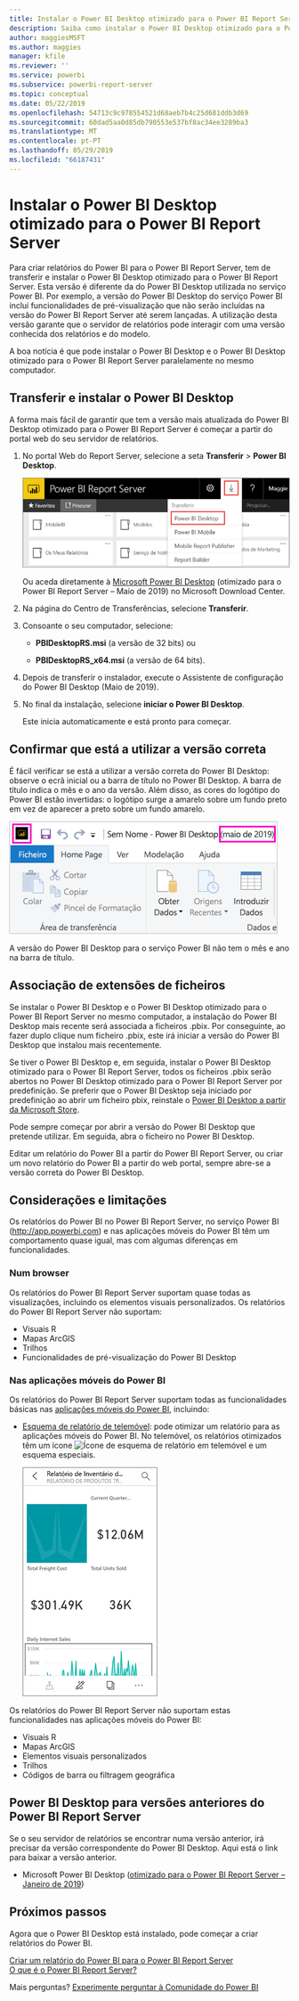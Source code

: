 ```yaml
---
title: Instalar o Power BI Desktop otimizado para o Power BI Report Server
description: Saiba como instalar o Power BI Desktop otimizado para o Power BI Report Server
author: maggiesMSFT
ms.author: maggies
manager: kfile
ms.reviewer: ''
ms.service: powerbi
ms.subservice: powerbi-report-server
ms.topic: conceptual
ms.date: 05/22/2019
ms.openlocfilehash: 54713c9c978554521d68aeb7b4c25d681ddb3d69
ms.sourcegitcommit: 60dad5aa0d85db790553e537bf8ac34ee3289ba3
ms.translationtype: MT
ms.contentlocale: pt-PT
ms.lasthandoff: 05/29/2019
ms.locfileid: "66187431"
---
```

# <a name="install-power-bi-desktop-optimized-for-power-bi-report-server"></a>Instalar o Power BI Desktop otimizado para o Power BI Report Server

Para criar relatórios do Power BI para o Power BI Report Server, tem de transferir e instalar o Power BI Desktop otimizado para o Power BI Report Server. Esta versão é diferente da do Power BI Desktop utilizada no serviço Power BI. Por exemplo, a versão do Power BI Desktop do serviço Power BI inclui funcionalidades de pré-visualização que não serão incluídas na versão do Power BI Report Server até serem lançadas. A utilização desta versão garante que o servidor de relatórios pode interagir com uma versão conhecida dos relatórios e do modelo. 

A boa notícia é que pode instalar o Power BI Desktop e o Power BI Desktop otimizado para o Power BI Report Server paralelamente no mesmo computador.

## <a name="download-and-install-power-bi-desktop"></a>Transferir e instalar o Power BI Desktop

A forma mais fácil de garantir que tem a versão mais atualizada do Power BI Desktop otimizado para o Power BI Report Server é começar a partir do portal web do seu servidor de relatórios.

1. No portal Web do Report Server, selecione a seta **Transferir** > **Power BI Desktop**.

    ![Transferir o Power BI Desktop a partir do portal Web](media/install-powerbi-desktop/report-server-download-web-portal.png)

    Ou aceda diretamente à [Microsoft Power BI Desktop](https://www.microsoft.com/download/details.aspx?id=56723) (otimizado para o Power BI Report Server – Maio de 2019) no Microsoft Download Center.

2. Na página do Centro de Transferências, selecione **Transferir**.

3. Consoante o seu computador, selecione: 

    - **PBIDesktopRS.msi** (a versão de 32 bits) ou

    - **PBIDesktopRS_x64.msi** (a versão de 64 bits).

1. Depois de transferir o instalador, execute o Assistente de configuração do Power BI Desktop (Maio de 2019).

2. No final da instalação, selecione **iniciar o Power BI Desktop**.

    Este inicia automaticamente e está pronto para começar.

## <a name="verify-youre-using-the-correct-version"></a>Confirmar que está a utilizar a versão correta
É fácil verificar se está a utilizar a versão correta do Power BI Desktop: observe o ecrã inicial ou a barra de título no Power BI Desktop. A barra de título indica o mês e o ano da versão. Além disso, as cores do logótipo do Power BI estão invertidas: o logótipo surge a amarelo sobre um fundo preto em vez de aparecer a preto sobre um fundo amarelo.

![Barra de título do Power BI Desktop otimizado para o Power BI Report Server](media/install-powerbi-desktop/power-bi-report-server-desktop-may-2019.png)

A versão do Power BI Desktop para o serviço Power BI não tem o mês e ano na barra de título.

## <a name="file-extension-association"></a>Associação de extensões de ficheiros
Se instalar o Power BI Desktop e o Power BI Desktop otimizado para o Power BI Report Server no mesmo computador, a instalação do Power BI Desktop mais recente será associada a ficheiros .pbix. Por conseguinte, ao fazer duplo clique num ficheiro .pbix, este irá iniciar a versão do Power BI Desktop que instalou mais recentemente.

Se tiver o Power BI Desktop e, em seguida, instalar o Power BI Desktop otimizado para o Power BI Report Server, todos os ficheiros .pbix serão abertos no Power BI Desktop otimizado para o Power BI Report Server por predefinição. Se preferir que o Power BI Desktop seja iniciado por predefinição ao abrir um ficheiro pbix, reinstale o [Power BI Desktop a partir da Microsoft Store](http://aka.ms/pbidesktopstore).

Pode sempre começar por abrir a versão do Power BI Desktop que pretende utilizar. Em seguida, abra o ficheiro no Power BI Desktop.

Editar um relatório do Power BI a partir do Power BI Report Server, ou criar um novo relatório do Power BI a partir do web portal, sempre abre-se a versão correta do Power BI Desktop.

## <a name="considerations-and-limitations"></a>Considerações e limitações

Os relatórios do Power BI no Power BI Report Server, no serviço Power BI (http://app.powerbi.com) e nas aplicações móveis do Power BI têm um comportamento quase igual, mas com algumas diferenças em funcionalidades.

### <a name="in-a-browser"></a>Num browser

Os relatórios do Power BI Report Server suportam quase todas as visualizações, incluindo os elementos visuais personalizados. Os relatórios do Power BI Report Server não suportam:

* Visuais R
* Mapas ArcGIS
* Trilhos
* Funcionalidades de pré-visualização do Power BI Desktop

### <a name="in-the-power-bi-mobile-apps"></a>Nas aplicações móveis do Power BI

Os relatórios do Power BI Report Server suportam todas as funcionalidades básicas nas [aplicações móveis do Power BI](../consumer/mobile/mobile-apps-for-mobile-devices.md), incluindo:

* [Esquema de relatório de telemóvel](../desktop-create-phone-report.md): pode otimizar um relatório para as aplicações móveis do Power BI. No telemóvel, os relatórios otimizados têm um ícone ![Ícone de esquema de relatório em telemóvel](media/install-powerbi-desktop/power-bi-rs-mobile-optimized-icon.png) e um esquema especiais.
  
    ![Relatório otimizado para telemóveis](media/install-powerbi-desktop/power-bi-rs-mobile-optimized-report.png)

Os relatórios do Power BI Report Server não suportam estas funcionalidades nas aplicações móveis do Power BI:

* Visuais R
* Mapas ArcGIS
* Elementos visuais personalizados
* Trilhos
* Códigos de barra ou filtragem geográfica

## <a name="power-bi-desktop-for-earlier-versions-of-power-bi-report-server"></a>Power BI Desktop para versões anteriores do Power BI Report Server

Se o seu servidor de relatórios se encontrar numa versão anterior, irá precisar da versão correspondente do Power BI Desktop. Aqui está o link para baixar a versão anterior.

- Microsoft Power BI Desktop ([otimizado para o Power BI Report Server – Janeiro de 2019](https://go.microsoft.com/fwlink/?linkid=2055039))

## <a name="next-steps"></a>Próximos passos

Agora que o Power BI Desktop está instalado, pode começar a criar relatórios do Power BI.

[Criar um relatório do Power BI para o Power BI Report Server](quickstart-create-powerbi-report.md)  
[O que é o Power BI Report Server?](get-started.md)

Mais perguntas? [Experimente perguntar à Comunidade do Power BI](https://community.powerbi.com/)
